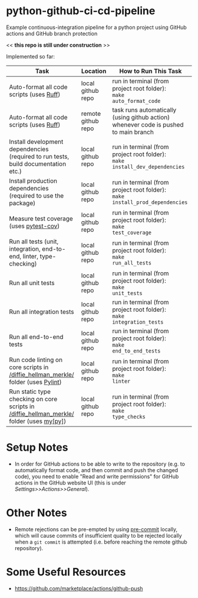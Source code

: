 # python-github-ci-cd-pipeline
Example continuous-integration pipeline for a python project using GitHub actions and GitHub branch protection

<< **this repo is still under construction** >>

Implemented so far:

| Task                        | Location                | How to Run This Task
|-----------------------------|-------------------------|-----------------------------
| Auto-format all code scripts (uses [Ruff](https://github.com/astral-sh/ruff)) | local github repo | run in terminal (from project root folder):<br> <code>make auto_format_code</code>
| Auto-format all code scripts (uses [Ruff](https://github.com/astral-sh/ruff)) | remote github repo      | task runs automatically (using github action) whenever code is pushed to main branch
| Install development dependencies (required to run tests, build documentation etc.) | local github repo | run in terminal (from project root folder):<br> <code>make install_dev_dependencies</code>
| Install production dependencies (required to use the package) | local github repo | run in terminal (from project root folder):<br> <code>make install_prod_dependencies</code>
| Measure test coverage (uses [pytest-cov](https://github.com/pytest-dev/pytest-cov)) | local github repo | run in terminal (from project root folder):<br> <code>make test_coverage</code>
| Run all tests (unit, integration, end-to-end, linter, type-checking) | local github repo | run in terminal (from project root folder):<br> <code>make run_all_tests</code>
| Run all unit tests | local github repo | run in terminal (from project root folder):<br> <code>make unit_tests</code>
| Run all integration tests | local github repo | run in terminal (from project root folder):<br> <code>make integration_tests</code>
| Run all end-to-end tests | local github repo | run in terminal (from project root folder):<br> <code>make end_to_end_tests</code>
| Run code linting on core scripts in [/diffie_hellman_merkle/](./diffie_hellman_merkle/) folder (uses [Pylint](https://github.com/pylint-dev/pylint)) | local github repo | run in terminal (from project root folder):<br> <code>make linter</code>
| Run static type checking on core scripts in [/diffie_hellman_merkle/](./diffie_hellman_merkle/) folder (uses [my[py]](https://github.com/python/mypy)) | local github repo | run in terminal (from project root folder):<br> <code>make type_checks</code>

# Setup Notes

* In order for GitHub actions to be able to write to the repository (e.g. to automatically format code, and then commit and push the changed code), you need to enable "Read and write permissions" for GitHub actions in the GitHub website UI (this is under *Settings>>Actions>>General*).

# Other Notes

* Remote rejections can be pre-empted by using [pre-commit](https://github.com/pre-commit/pre-commit) locally, which will cause commits of insufficient quality to be rejected locally when a <code>git commit</code> is attempted (i.e. before reaching the remote github repository). 

# Some Useful Resources 

* https://github.com/marketplace/actions/github-push